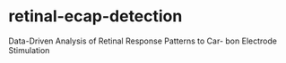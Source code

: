 # retinal-ecap-detection
Data-Driven Analysis of Retinal Response Patterns to Car- bon Electrode Stimulation
